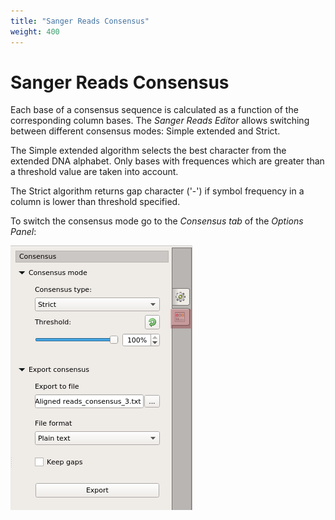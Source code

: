 ```yaml
---
title: "Sanger Reads Consensus"
weight: 400
---
```



# Sanger Reads Consensus

Each base of a consensus sequence is calculated as a function of the corresponding column bases. The _Sanger Reads_ _Editor_ allows switching between different consensus modes: Simple extended and Strict.

The Simple extended algorithm selects the best character from the extended DNA alphabet. Only bases with frequences which are greater than a threshold value are taken into account.

The Strict algorithm returns gap character ('-') if symbol frequency in a column is lower than threshold specified.

To switch the consensus mode go to the _Consensus_ _tab_ of the _Options Panel_:


![](/images/65929772/65929773.png)
